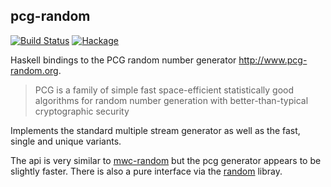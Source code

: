 ## pcg-random

[![Build Status](https://travis-ci.org/cchalmers/pcg-random.svg)](https://travis-ci.org/cchalmers/pcg-random)
[![Hackage](https://img.shields.io/hackage/v/pcg-random.svg?style=flat)](https://hackage.haskell.org/package/pcg-random)

Haskell bindings to the PCG random number generator http://www.pcg-random.org.

> PCG is a family of simple fast space-efficient statistically good algorithms for random number generation with better-than-typical cryptographic security

Implements the standard multiple stream generator as well as the fast, single and unique variants.

The api is very similar to [mwc-random] but the pcg generator appears to be slightly faster. There is also a pure interface via the [random] libray.

[mwc-random]: https://hackage.haskell.org/package/mwc-random
[random]: http://hackage.haskell.org/package/random
